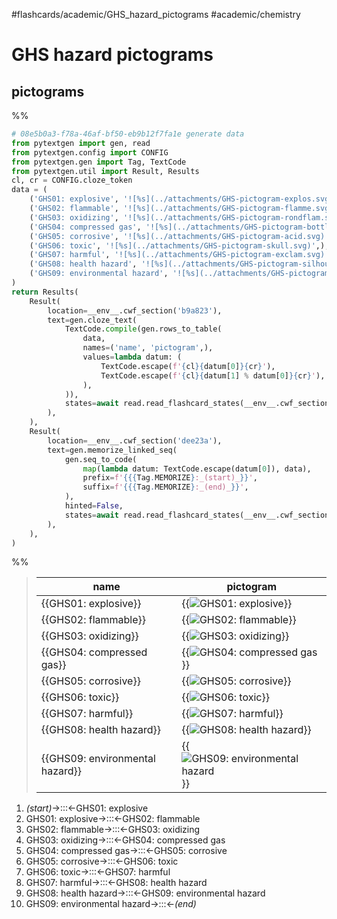 #flashcards/academic/GHS_hazard_pictograms #academic/chemistry

# GHS hazard pictograms

## pictograms

%%
```Python
# 08e5b0a3-f78a-46af-bf50-eb9b12f7fa1e generate data
from pytextgen import gen, read
from pytextgen.config import CONFIG
from pytextgen.gen import Tag, TextCode
from pytextgen.util import Result, Results
cl, cr = CONFIG.cloze_token
data = (
	('GHS01: explosive', '![%s](../attachments/GHS-pictogram-explos.svg)',),
	('GHS02: flammable', '![%s](../attachments/GHS-pictogram-flamme.svg)',),
	('GHS03: oxidizing', '![%s](../attachments/GHS-pictogram-rondflam.svg)',),
	('GHS04: compressed gas', '![%s](../attachments/GHS-pictogram-bottle.svg)',),
	('GHS05: corrosive', '![%s](../attachments/GHS-pictogram-acid.svg)',),
	('GHS06: toxic', '![%s](../attachments/GHS-pictogram-skull.svg)',),
	('GHS07: harmful', '![%s](../attachments/GHS-pictogram-exclam.svg)',),
	('GHS08: health hazard', '![%s](../attachments/GHS-pictogram-silhouette.svg)',),
	('GHS09: environmental hazard', '![%s](../attachments/GHS-pictogram-pollu.svg)',),
)
return Results(
	Result(
		location=__env__.cwf_section('b9a823'),
		text=gen.cloze_text(
			TextCode.compile(gen.rows_to_table(
				data,
				names=('name', 'pictogram',),
				values=lambda datum: (
					TextCode.escape(f'{cl}{datum[0]}{cr}'),
					TextCode.escape(f'{cl}{datum[1] % datum[0]}{cr}'),
				),
			)),
			states=await read.read_flashcard_states(__env__.cwf_section('b9a823')),
		),
	),
	Result(
		location=__env__.cwf_section('dee23a'),
		text=gen.memorize_linked_seq(
			gen.seq_to_code(
				map(lambda datum: TextCode.escape(datum[0]), data),
				prefix=f'{{{Tag.MEMORIZE}:_(start)_}}',
				suffix=f'{{{Tag.MEMORIZE}:_(end)_}}',
			),
			hinted=False,
			states=await read.read_flashcard_states(__env__.cwf_section('dee23a')),
		),
	),
)
```
%%

<!--08e5b0a3-f78a-46af-bf50-eb9b12f7fa1e generate section="b9a823"--><!-- The following content is generated at 2023-03-13T23:45:09.742134+08:00. Any edits will be overridden! -->

> name | pictogram
> -|-
> {{GHS01: explosive}} | {{![GHS01: explosive](../attachments/GHS-pictogram-explos.svg)}}
> {{GHS02: flammable}} | {{![GHS02: flammable](../attachments/GHS-pictogram-flamme.svg)}}
> {{GHS03: oxidizing}} | {{![GHS03: oxidizing](../attachments/GHS-pictogram-rondflam.svg)}}
> {{GHS04: compressed gas}} | {{![GHS04: compressed gas](../attachments/GHS-pictogram-bottle.svg)}}
> {{GHS05: corrosive}} | {{![GHS05: corrosive](../attachments/GHS-pictogram-acid.svg)}}
> {{GHS06: toxic}} | {{![GHS06: toxic](../attachments/GHS-pictogram-skull.svg)}}
> {{GHS07: harmful}} | {{![GHS07: harmful](../attachments/GHS-pictogram-exclam.svg)}}
> {{GHS08: health hazard}} | {{![GHS08: health hazard](../attachments/GHS-pictogram-silhouette.svg)}}
> {{GHS09: environmental hazard}} | {{![GHS09: environmental hazard](../attachments/GHS-pictogram-pollu.svg)}}

<!--/08e5b0a3-f78a-46af-bf50-eb9b12f7fa1e-->

<!--08e5b0a3-f78a-46af-bf50-eb9b12f7fa1e generate section="dee23a"--><!-- The following content is generated at 2023-03-13T23:45:09.753664+08:00. Any edits will be overridden! -->

1. _(start)_→:::←GHS01: explosive
2. GHS01: explosive→:::←GHS02: flammable
3. GHS02: flammable→:::←GHS03: oxidizing
4. GHS03: oxidizing→:::←GHS04: compressed gas
5. GHS04: compressed gas→:::←GHS05: corrosive
6. GHS05: corrosive→:::←GHS06: toxic
7. GHS06: toxic→:::←GHS07: harmful
8. GHS07: harmful→:::←GHS08: health hazard
9. GHS08: health hazard→:::←GHS09: environmental hazard
10. GHS09: environmental hazard→:::←_(end)_

<!--/08e5b0a3-f78a-46af-bf50-eb9b12f7fa1e-->
